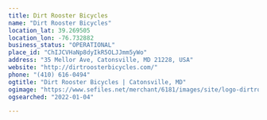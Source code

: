 ```yaml
---
title: Dirt Rooster Bicycles
name: "Dirt Rooster Bicycles"
location_lat: 39.269505
location_lon: -76.732882
business_status: "OPERATIONAL"
place_id: "ChIJCVHaNp8dyIkR5OLJJmm5yWo"
address: "35 Mellor Ave, Catonsville, MD 21228, USA"
website: "http://dirtroosterbicycles.com/"
phone: "(410) 616-0494"
ogtitle: "Dirt Rooster Bicycles | Catonsville, MD"
ogimage: "https://www.sefiles.net/merchant/6181/images/site/logo-dirtroosterbicycles-100.png"
ogsearched: "2022-01-04"

---
```

